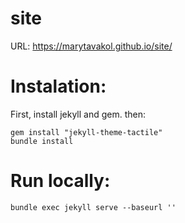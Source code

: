 # site

URL: https://marytavakol.github.io/site/

# Instalation:
First, install jekyll and gem. then:
```
gem install "jekyll-theme-tactile"
bundle install
```

# Run locally:
`bundle exec jekyll serve --baseurl ''
`

